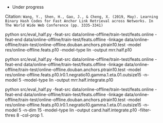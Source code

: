 * Under progress

Citation: ``Wang, Y., Shen, H., Gao, J., & Cheng, X. (2019, May). Learning Binary Hash Codes for Fast Anchor Link Retrieval across Networks. In The World Wide Web Conference (pp. 3335-3341)``


python src/eval_half.py -feat-src data/online-offline/train-test/feats.online -feat-end data/online-offline/train-test/feats.offline -linkage data/online-offline/train-test/online-offline.douban.anchors.ptrain10.test -model res/online-offline.feats.p10 -model-type lin -output mrr.half.p10


python src/eval_half.py -feat-src data/online-offline/train-test/feats.online -feat-end data/online-offline/train-test/feats.offline -linkage data/online-offline/train-test/online-offline.douban.anchors.ptrain10.test -model res/online-offline.feats.p10.lr0.1.negratio10.gamma.1.eta.01.outsize15 -n-model 5 -model-type lin -output mrr.half.integrate.p10


python src/eval_half.py -feat-src data/online-offline/train-test/feats.online -feat-end data/online-offline/train-test/feats.offline -linkage data/online-offline/train-test/online-offline.douban.anchors.ptrain10.test -model res/online-offline.feats.p10.lr0.1.negratio10.gamma.1.eta.01.outsize15 -n-model 5 -n-dim 15 -model-type lin -output cand.half.integrate.p10 -filter-thres 8 -col-prop 1.
